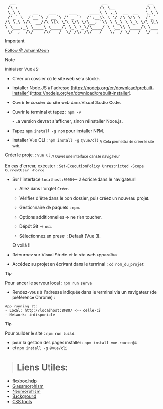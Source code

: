 <pre align="center">
  __                                  __                __                
 /\ \                                /\ \__            /\ \  __           
 \_\ \     __    ___     ___     ____\ \ ,_\  __  __   \_\ \/\_\    ___   
 /'_` \  /'__`\ / __`\ /' _ `\  /',__\\ \ \/ /\ \/\ \  /'_` \/\ \  / __`\ 
/\ \L\ \/\  __//\ \L\ \/\ \/\ \/\__, `\\ \ \_\ \ \_\ \/\ \L\ \ \ \/\ \L\ \
\ \___,_\ \____\ \____/\ \_\ \_\/\____/ \ \__\\ \____/\ \___,_\ \_\ \____/
 \/__,_ /\/____/\/___/  \/_/\/_/\/___/   \/__/ \/___/  \/__,_ /\/_/\/___/  
</pre>
> [!IMPORTANT]
><a class="github-button" href="https://github.com/JohannDeon" aria-label="Follow @JohannDeon on GitHub">Follow @JohannDeon</a>

> [!NOTE]
> Initialiser Vue JS:

- Créer un dossier où le site web sera stocké.

- Installer Node.JS à l'adresse [https://nodejs.org/en/download/prebuilt-installer](https://nodejs.org/en/download/prebuilt-installer).

- Ouvrir le dossier du site web dans Visual Studio Code.

- Ouvrir le terminal et tapez : ```npm -v```
  <p>- La version devrait s'afficher, sinon réinstaller Node.js.</p>
<p/>
<p/>	
	
- Tapez `npm install -g npm` pour installer NPM.

- Installer Vue CLI : ```npm install -g @vue/cli``` 		<sub>// Cela permettra de créer le site web.</sub>


Créer le projet : ```vue ui```			<sub>// Ouvre une interface dans le navigateur</sub>

En cas d'erreur, exécuter : ```Set-ExecutionPolicy Unrestricted -Scope CurrentUser -Force```


- Sur l'interface `localhost:8000`<-- à écricre dans le navigateur!
	- Allez dans l'onglet `Créer`.
	- Vérifiez d'être dans le bon dossier, puis créez un nouveau projet.
	- Gestionnaire de paquets : `npm`.
 	- Options additionnelles => ne rien toucher.
  	- Dépôt Git => `oui`.

	- Sélectionnez un preset : Default (Vue 3).
 
    Et voilà !!

- Retournez sur Visual Studio et le site web apparaîtra.
- Accédez au projet en écrivant dans le terminal : ```cd nom_du_projet```


> [!TIP]
> Pour lancer le serveur local : ```npm run serve``` 
>	- Rendez-vous à l'adresse indiquée dans le terminal via un navigateur (de préférence Chrome) : 

```
App running at: 
- Local: http://localhost:8080/ <-- celle-ci
- Network: indisponible

```

>[!TIP]
> Pour builder le site : ```npm run build```.

- pour la gestion des pages installer : ```npm install vue-router@4```
- et ```npm install -g @vue/cli```

><h1>Liens Utiles:</h1>
- [flexbox.help](https://flexbox.help)
- [Glassmorphism](https://css.glass)
- [Neumorphism](https://neumorphism.io/#e0e0e0)
- [Background](https://www.magicpattern.design/tools/css-backgrounds)
- [CSS tools](https://10015.io/tools/css-text-glitch-effect-generator)





















		






